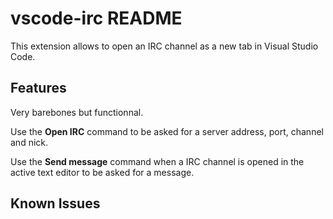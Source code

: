 # vscode-irc README

This extension allows to open an IRC channel as a new tab in Visual Studio Code.

## Features

Very barebones but functionnal.

Use the **Open IRC** command to be asked for a server address, port, channel
and nick.

Use the **Send message** command when a IRC channel is opened in the active text
editor to be asked for a message.

## Known Issues
